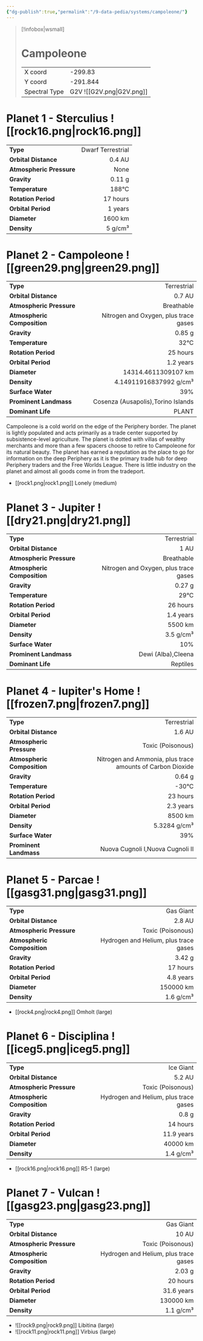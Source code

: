 ```yaml
---
{"dg-publish":true,"permalink":"/9-data-pedia/systems/campoleone/"}
---
```


> [!infobox|wsmall]
> # Campoleone
> | | |
> | - | - |
> | X coord | -299.83 |
> | Y coord| -291.844 |
> | Spectral Type | G2V ![[G2V.png\|G2V.png]] |

# Planet 1 - Sterculius ![[rock16.png\|rock16.png]]
|                             |                           |
| --------------------------- | -------------------------:|
| **Type**                    |             Dwarf Terrestrial |
| **Orbital Distance**        |   0.4 AU |
| **Atmospheric Pressure**    |       None |
| **Gravity**                 |        0.11 g |
| **Temperature**             |    188°C |
| **Rotation Period**         |  17 hours |
| **Orbital Period** | 1 years |
| **Diameter**                |      1600 km | 
| **Density**                 |    5 g/cm³ |





# Planet 2 - Campoleone ![[green29.png\|green29.png]]
|                             |                           |
| --------------------------- | -------------------------:|
| **Type**                    |             Terrestrial |
| **Orbital Distance**        |   0.7 AU |
| **Atmospheric Pressure**    |       Breathable |
| **Atmospheric Composition** |      Nitrogen and Oxygen, plus trace gases |
| **Gravity**                 |        0.85 g |
| **Temperature**             |    32°C |
| **Rotation Period**         |  25 hours |
| **Orbital Period** | 1.2 years |
| **Diameter**                |      14314.4611309107 km | 
| **Density**                 |    4.14911916837992 g/cm³ |
| **Surface Water**           |           39% | 
| **Prominent Landmass**      |         Cosenza (Ausapolis),Torino Islands | 
| **Dominant Life**           |         PLANT |

Campoleone is a cold world on the edge of the Periphery border. The planet is lightly populated and acts primarily as a trade center supported by subsistence-level agriculture. The planet is dotted with villas of wealthy merchants and more than a few spacers choose to retire to Campoleone for its natural beauty. The planet has earned a reputation as the place to go for information on the deep Periphery as it is the primary trade hub for deep Periphery traders and the Free Worlds League. There is little industry on the planet and almost all goods come in from the tradeport.

- [[rock1.png\|rock1.png]] Lonely (medium)

# Planet 3 - Jupiter ![[dry21.png\|dry21.png]]
|                             |                           |
| --------------------------- | -------------------------:|
| **Type**                    |             Terrestrial |
| **Orbital Distance**        |   1 AU |
| **Atmospheric Pressure**    |       Breathable |
| **Atmospheric Composition** |      Nitrogen and Oxygen, plus trace gases |
| **Gravity**                 |        0.27 g |
| **Temperature**             |    29°C |
| **Rotation Period**         |  26 hours |
| **Orbital Period** | 1.4 years |
| **Diameter**                |      5500 km | 
| **Density**                 |    3.5 g/cm³ |
| **Surface Water**           |           10% | 
| **Prominent Landmass**      |         Dewi (Alba),Cleena | 
| **Dominant Life**           |         Reptiles |





# Planet 4 - Iupiter's Home ![[frozen7.png\|frozen7.png]]
|                             |                           |
| --------------------------- | -------------------------:|
| **Type**                    |             Terrestrial |
| **Orbital Distance**        |   1.6 AU |
| **Atmospheric Pressure**    |       Toxic (Poisonous) |
| **Atmospheric Composition** |      Nitrogen and Ammonia, plus trace amounts of Carbon Dioxide |
| **Gravity**                 |        0.64 g |
| **Temperature**             |    -30°C |
| **Rotation Period**         |  23 hours |
| **Orbital Period** | 2.3 years |
| **Diameter**                |      8500 km | 
| **Density**                 |    5.3284 g/cm³ |
| **Surface Water**           |           39% | 
| **Prominent Landmass**      |         Nuova Cugnoli I,Nuova Cugnoli II | 





# Planet 5 - Parcae ![[gasg31.png\|gasg31.png]]
|                             |                           |
| --------------------------- | -------------------------:|
| **Type**                    |             Gas Giant |
| **Orbital Distance**        |   2.8 AU |
| **Atmospheric Pressure**    |       Toxic (Poisonous) |
| **Atmospheric Composition** |      Hydrogen and Helium, plus trace gases |
| **Gravity**                 |        3.42 g |
| **Rotation Period**         |  17 hours |
| **Orbital Period** | 4.8 years |
| **Diameter**                |      150000 km | 
| **Density**                 |    1.6 g/cm³ |



- [[rock4.png\|rock4.png]] Omholt (large)

# Planet 6 - Disciplina ![[iceg5.png\|iceg5.png]]
|                             |                           |
| --------------------------- | -------------------------:|
| **Type**                    |             Ice Giant |
| **Orbital Distance**        |   5.2 AU |
| **Atmospheric Pressure**    |       Toxic (Poisonous) |
| **Atmospheric Composition** |      Hydrogen and Helium, plus trace gases |
| **Gravity**                 |        0.8 g |
| **Rotation Period**         |  14 hours |
| **Orbital Period** | 11.9 years |
| **Diameter**                |      40000 km | 
| **Density**                 |    1.4 g/cm³ |



- [[rock16.png\|rock16.png]] R5-1 (large)

# Planet 7 - Vulcan ![[gasg23.png\|gasg23.png]]
|                             |                           |
| --------------------------- | -------------------------:|
| **Type**                    |             Gas Giant |
| **Orbital Distance**        |   10 AU |
| **Atmospheric Pressure**    |       Toxic (Poisonous) |
| **Atmospheric Composition** |      Hydrogen and Helium, plus trace gases |
| **Gravity**                 |        2.03 g |
| **Rotation Period**         |  20 hours |
| **Orbital Period** | 31.6 years |
| **Diameter**                |      130000 km | 
| **Density**                 |    1.1 g/cm³ |



- ![[rock9.png\|rock9.png]] Libitina (large)
- ![[rock11.png\|rock11.png]] Virbius (large)


